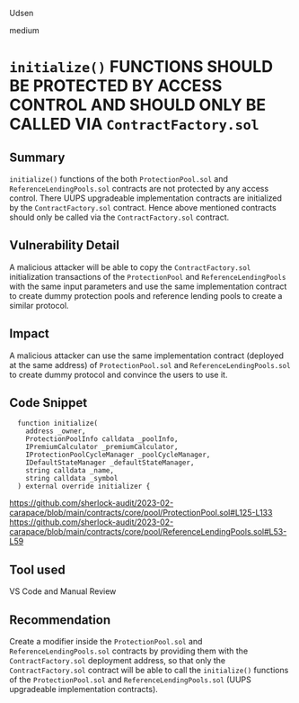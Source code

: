 Udsen

medium

# `initialize()` FUNCTIONS SHOULD BE PROTECTED BY ACCESS CONTROL AND SHOULD ONLY BE CALLED VIA `ContractFactory.sol`

## Summary

`initialize()` functions of the both `ProtectionPool.sol` and `ReferenceLendingPools.sol` contracts are not protected by any access control. There UUPS upgradeable implementation contracts are initialized by the `ContractFactory.sol` contract. Hence above mentioned contracts should only be called via the `ContractFactory.sol` contract.

## Vulnerability Detail

A malicious attacker will be able to copy the `ContractFactory.sol` initialization transactions of the `ProtectionPool` and `ReferenceLendingPools` with the same input parameters and use the same implementation contract to create dummy protection pools and reference lending pools to create a similar protocol.

## Impact

A malicious attacker can use the same implementation contract (deployed at the same address) of `ProtectionPool.sol` and `ReferenceLendingPools.sol` to create dummy protocol and convince the users to use it. 

## Code Snippet

```solidity
  function initialize(
    address _owner,
    ProtectionPoolInfo calldata _poolInfo,
    IPremiumCalculator _premiumCalculator,
    IProtectionPoolCycleManager _poolCycleManager,
    IDefaultStateManager _defaultStateManager,
    string calldata _name,
    string calldata _symbol
  ) external override initializer { 
```

https://github.com/sherlock-audit/2023-02-carapace/blob/main/contracts/core/pool/ProtectionPool.sol#L125-L133
https://github.com/sherlock-audit/2023-02-carapace/blob/main/contracts/core/pool/ReferenceLendingPools.sol#L53-L59

## Tool used

VS Code and Manual Review

## Recommendation

Create a modifier inside the `ProtectionPool.sol` and `ReferenceLendingPools.sol` contracts by providing them with the `ContractFactory.sol` deployment address, so that only the `ContractFactory.sol` contract will be able to call the `initialize()` functions of the `ProtectionPool.sol` and `ReferenceLendingPools.sol` (UUPS upgradeable implementation contracts). 